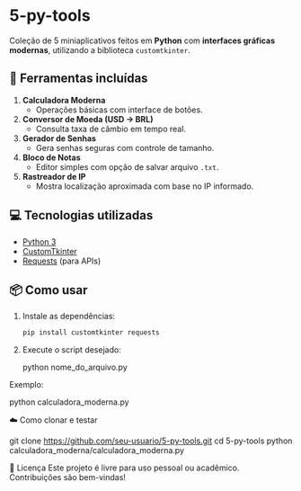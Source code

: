 # 5-py-tools
Coleção de 5 miniaplicativos feitos em **Python** com **interfaces gráficas modernas**, utilizando a biblioteca `customtkinter`.

## 🧰 Ferramentas incluídas

1. **Calculadora Moderna**
   - Operações básicas com interface de botões.
2. **Conversor de Moeda (USD → BRL)**
   - Consulta taxa de câmbio em tempo real.
3. **Gerador de Senhas**
   - Gera senhas seguras com controle de tamanho.
4. **Bloco de Notas**
   - Editor simples com opção de salvar arquivo `.txt`.
5. **Rastreador de IP**
   - Mostra localização aproximada com base no IP informado.

## 💻 Tecnologias utilizadas

- [Python 3](https://www.python.org/)
- [CustomTkinter](https://github.com/TomSchimansky/CustomTkinter)
- [Requests](https://pypi.org/project/requests/) (para APIs)

## 📦 Como usar

1. Instale as dependências:
   ```bash
   pip install customtkinter requests

2. Execute o script desejado:

   python nome_do_arquivo.py

Exemplo:

   python calculadora_moderna.py

☁️ Como clonar e testar

   git clone https://github.com/seu-usuario/5-py-tools.git
   cd 5-py-tools
   python calculadora_moderna/calculadora_moderna.py

🔖 Licença
Este projeto é livre para uso pessoal ou acadêmico. Contribuições são bem-vindas!


